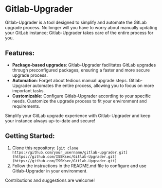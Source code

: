 # Gitlab-Upgrader

Gitlab-Upgrader is a tool designed to simplify and automate the GitLab upgrade process. No longer will you have to worry about manually updating your GitLab instance; Gitlab-Upgrader takes care of the entire process for you.

## Features:

- **Package-based upgrades**: Gitlab-Upgrader facilitates GitLab upgrades through preconfigured packages, ensuring a faster and more secure upgrade process.
- **Automation**: Forget about tedious manual upgrade steps. Gitlab-Upgrader automates the entire process, allowing you to focus on more important tasks.
- **Customizable**: Configure Gitlab-Upgrader according to your specific needs. Customize the upgrade process to fit your environment and requirements.

Simplify your GitLab upgrade experience with Gitlab-Upgrader and keep your instance always up-to-date and secure!

## Getting Started:

1. Clone this repository: `[git clone https://github.com/your_username/gitlab-upgrader.git](https://github.com/ISSKsec/Gitlab-Upgrader.git](https://github.com/ISSKsec/Gitlab-Upgrader.git)`
2. Follow the instructions in the README.md file to configure and use Gitlab-Upgrader in your environment.

Contributions and suggestions are welcome!

